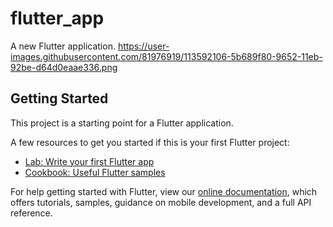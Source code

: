 # flutter_app

A new Flutter application.
https://user-images.githubusercontent.com/81976919/113592106-5b689f80-9652-11eb-92be-d64d0eaae336.png

## Getting Started

This project is a starting point for a Flutter application.

A few resources to get you started if this is your first Flutter project:

- [Lab: Write your first Flutter app](https://flutter.dev/docs/get-started/codelab)
- [Cookbook: Useful Flutter samples](https://flutter.dev/docs/cookbook)

For help getting started with Flutter, view our
[online documentation](https://flutter.dev/docs), which offers tutorials,
samples, guidance on mobile development, and a full API reference.
